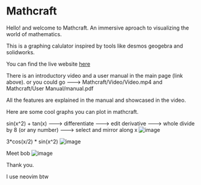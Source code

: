 # Mathcraft

Hello! and welcome to Mathcraft. An immersive aproach to visualizing the world of mathematics.

This is a graphing calulator inspired by tools like desmos geogebra and solidworks.

You can find the live website [here]([url](https://arnavmk.github.io/Mathcraft/))

There is an introductory video and a user manual in the main page (link above). or you could go ---> Mathcraft/Video/Video.mp4 and Mathcraft/User Manual/manual.pdf

All the features are explained in the manual and showcased in the video.

Here are some cool graphs you can plot in mathcraft.

sin(x^2) + tan(x) ---> differentiate ---> edit derivative ---> whole divide by 8 (or any number) ---> select and mirror along x
![image](https://github.com/user-attachments/assets/34331b68-24e0-4f69-be75-47fce5f21e92)

3*cos(x/2) * sin(x^2)
![image](https://github.com/user-attachments/assets/11be8be2-bd6f-438f-948d-c5b3db15d8be)

Meet bob
![image](https://github.com/user-attachments/assets/d21e986f-10a1-4050-998e-f86305378175)

Thank you.

I use neovim btw
